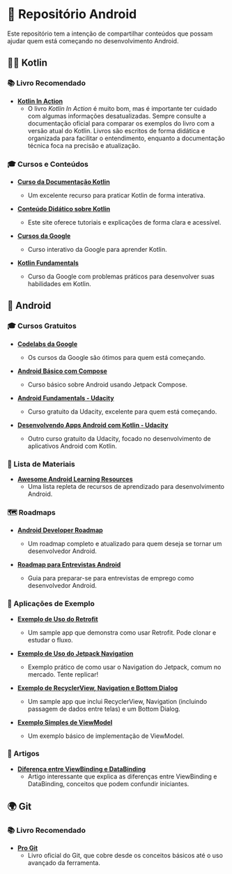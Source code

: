 # 📱 Repositório Android

Este repositório tem a intenção de compartilhar conteúdos que possam ajudar quem está começando no desenvolvimento Android.

## 🧑‍💻 Kotlin

### 📚 Livro Recomendado
- **[Kotlin In Action]([https://www.manning.com/books/kotlin-in-action](https://www.amazon.com.br/Kotlin-em-A%C3%A7%C3%A3o-Dmitry-Jemerov/dp/857522610X?&linkCode=ll1&tag=280e82-20&linkId=9e4e13b50217c27e7b3313c16687d226&language=pt_BR&ref_=as_li_ss_tl))**
  - O livro _Kotlin In Action_ é muito bom, mas é importante ter cuidado com algumas informações desatualizadas. Sempre consulte a documentação oficial para comparar os exemplos do livro com a versão atual do Kotlin. Livros são escritos de forma didática e organizada para facilitar o entendimento, enquanto a documentação técnica foca na precisão e atualização.

### 🎓 Cursos e Conteúdos
- **[Curso da Documentação Kotlin](https://play.kotlinlang.org/koans/overview)**
  - Um excelente recurso para praticar Kotlin de forma interativa.
  
- **[Conteúdo Didático sobre Kotlin](https://typealias.com/start/)**
  - Este site oferece tutoriais e explicações de forma clara e acessível.

- **[Cursos da Google](https://developer.android.com/codelabs/kotlin-bootcamp-introduction#0)**
  - Curso interativo da Google para aprender Kotlin.

- **[Kotlin Fundamentals](https://developer.android.com/codelabs/basic-android-kotlin-compose-kotlin-fundamentals-practice-problems?hl=en#0)**
  - Curso da Google com problemas práticos para desenvolver suas habilidades em Kotlin.

## 🤖 Android

### 🎓 Cursos Gratuitos
- **[Codelabs da Google](https://developer.android.com/get-started/codelabs?hl=pt-br)**
  - Os cursos da Google são ótimos para quem está começando.

- **[Android Básico com Compose](https://developer.android.com/courses/android-basics-compose/course?hl=pt-br)**
  - Curso básico sobre Android usando Jetpack Compose.

- **[Android Fundamentals - Udacity](https://www.udacity.com/course/new-android-fundamentals--ud851)**
  - Curso gratuito da Udacity, excelente para quem está começando.

- **[Desenvolvendo Apps Android com Kotlin - Udacity](https://www.udacity.com/course/developing-android-apps-with-kotlin--ud9012)**
  - Outro curso gratuito da Udacity, focado no desenvolvimento de aplicativos Android com Kotlin.

### 📂 Lista de Materiais
- **[Awesome Android Learning Resources](https://github.com/androiddevnotes/awesome-android-learning-resources)**
  - Uma lista repleta de recursos de aprendizado para desenvolvimento Android.

### 🗺️ Roadmaps
- **[Android Developer Roadmap](https://github.com/skydoves/android-developer-roadmap)**
  - Um roadmap completo e atualizado para quem deseja se tornar um desenvolvedor Android.

- **[Roadmap para Entrevistas Android](https://github.com/MindorksOpenSource/android-interview-questions)**
  - Guia para preparar-se para entrevistas de emprego como desenvolvedor Android.

### 📱 Aplicações de Exemplo

- **[Exemplo de Uso do Retrofit](https://github.com/BruceTrindade/RetrofitExample)**
  - Um sample app que demonstra como usar Retrofit. Pode clonar e estudar o fluxo.

- **[Exemplo de Uso do Jetpack Navigation](https://github.com/BruceTrindade/WorkoutNavigation)**
  - Exemplo prático de como usar o Navigation do Jetpack, comum no mercado. Tente replicar!

- **[Exemplo de RecyclerView, Navigation e Bottom Dialog](https://github.com/BruceTrindade/InformalBusinessDictionary)**
  - Um sample app que inclui RecyclerView, Navigation (incluindo passagem de dados entre telas) e um Bottom Dialog.

- **[Exemplo Simples de ViewModel](https://github.com/BruceTrindade/SampleViewModel)**
  - Um exemplo básico de implementação de ViewModel.

### 📝 Artigos

- **[Diferença entre ViewBinding e DataBinding](https://medium.com/@hardianbobby/databinding-vs-viewbinding-simple-comparison-792fa8d72e8)**
  - Artigo interessante que explica as diferenças entre ViewBinding e DataBinding, conceitos que podem confundir iniciantes.

## 🌍 Git

### 📚 Livro Recomendado
- **[Pro Git](https://git-scm.com/book/pt-br/v2)**
  - Livro oficial do Git, que cobre desde os conceitos básicos até o uso avançado da ferramenta.
